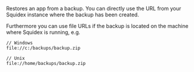 Restores an app from a backup. You can directly use the URL from your Squidex instance where the backup has been created.

Furthermore you can use file URLs if the backup is located on the machine where Squidex is running, e.g.

```
// Windows
file://c:/backups/backup.zip

// Unix
file://home/backups/backup.zip
```